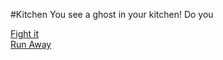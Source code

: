 #Kitchen
You see a ghost in your kitchen! Do you

[Fight it](fightG.md)  
[Run Away](runawayoutside.md)
